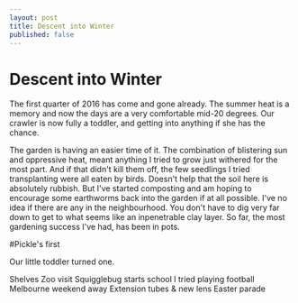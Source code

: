 ```yaml
---
layout: post
title: Descent into Winter
published: false
---
```

# Descent into Winter

The first quarter of 2016 has come and gone already. The summer heat is a memory and now the days are a very comfortable mid-20 degrees. Our crawler is now fully a toddler, and getting into anything if she has the chance.

The garden is having an easier time of it. The combination of blistering sun and oppressive heat, meant anything I tried to grow just withered for the most part. And if that didn't kill them off, the few seedlings I tried transplanting were all eaten by birds. Doesn't help that the soil here is absolutely rubbish. But I've started composting and am hoping to encourage some earthworms back into the garden if at all possible. I've no idea if there are any in the neighbourhood. You don't have to dig very far down to get to what seems like an inpenetrable clay layer.
So far, the most gardening success I've had, has been in pots.

#Pickle's first

Our little toddler turned one.

Shelves
Zoo visit
Squigglebug starts school
I tried playing football
Melbourne weekend away
Extension tubes & new lens
Easter parade

